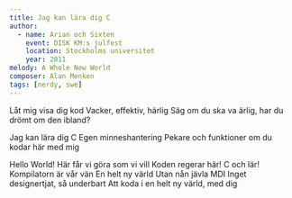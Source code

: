 ```yaml
---
title: Jag kan lära dig C
author:
  - name: Arian och Sixten
    event: DISK KM:s julfest
    location: Stockholms universitet
    year: 2011
melody: A Whole New World
composer: Alan Menken
tags: [nerdy, swe]
---
```


Låt mig visa dig kod
Vacker, effektiv, härlig
Säg om du ska va ärlig,
har du drömt om den ibland?

Jag kan lära dig C
Egen minneshantering
Pekare och funktioner
om du kodar här med mig

Hello World!
Här får vi göra som vi vill
Koden regerar här!
C och lär!
Kompilatorn är vår vän
En helt ny värld
Utan nån jävla MDI
Inget designertjat, så underbart
Att koda i en helt ny värld, med dig
